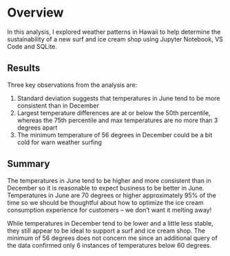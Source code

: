 # Overview
In this analysis, I explored weather patterns in Hawaii to help determine the sustainability of a new surf and ice cream shop using Jupyter Notebook, VS Code and SQLite.


## Results

Three key observations from the analysis are:

1. Standard deviation suggests that temperatures in June tend to be more consistent than in December
2. Largest temperature differences are at or below the 50th percentile, whereas the 75th percentile and max temperatures are no more than 3 degrees apart
3. The minimum temperature of 56 degrees in December could be a bit cold for warn weather surfing
 
  <INSERT IMAGES>

## Summary

The temperatures in June tend to be higher and more consistent than in December so it is reasonable to expect business to be better in June.  Temperatures in June are 70 degrees or higher approximately 95% of the time so we should be thoughtful about how to optimize the ice cream consumption experience for customers – we don’t want it melting away!

While temperatures in December tend to be lower and a little less stable, they still appear to be ideal to support a surf and ice cream shop.  The minimum of 56 degrees does not concern me since an additional query of the data confirmed only 6 instances of temperatures below 60 degrees.

  <INSERT IMAGES>
